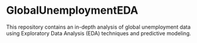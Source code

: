 # GlobalUnemploymentEDA
This repository contains an in-depth analysis of global unemployment data using Exploratory Data Analysis (EDA) techniques and predictive modeling. 
